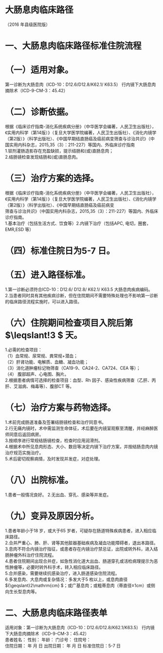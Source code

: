 # 大肠息肉临床路径  
（2016 年县级医院版）  
# 一、大肠息肉临床路径标准住院流程  
# （一）适用对象。  
第一诊断为大肠息肉（ICD-10：D12.6/D12.8/K62.1/ K63.5） 行内镜下大肠息肉摘除术（ICD-9-CM-3：45.42）  
# （二）诊断依据。  
根据《临床诊疗指南-消化系统疾病分册》（中华医学会编著，人民卫生出版社），《实用内科学（第14版）》（复旦大学医学院编著，人民卫生出版社）、《消化内镜学（第2版）》（科学出版社）、《中国早期结直肠癌及癌前病变筛查与诊治共识》（中国实用内科杂志，2015,35（3）：211-227）等国内、外临床诊疗指南  
1.钡剂灌肠造影存在充盈缺损，提示结肠和(或)直肠息肉；  
2.结肠镜检查发现结肠和(或)直肠息肉。  
# （三）治疗方案的选择。  
根据《临床诊疗指南-消化系统疾病分册》（中华医学会编著，人民卫生出版社），《实用内科学（第14版）》（复旦大学医学院编著，人民卫生出版社）、《消化内镜学（第2版）》（科学出版社）、《中国早期结直肠癌及癌前病变  
筛查与诊治共识》（中国实用内科杂志，2015,35（3）：211-227）等国内、外临床诊疗指南。  
1.基本治疗（包括生活方式、饮食等）2.内镜下治疗（包括APC, 电切，圈套，EMR,ESD 等）  
# （四）标准住院日为5-7 日。  
# （五）进入路径标准。  
1.第一诊断必须符合ICD-10：D12.6/ D12.8/ K62.1/ K63.5 大肠息肉疾病编码。  
2.当患者同时具有其他疾病诊断，但在住院期间不需要特殊处理也不影响第一诊断的临床路径流程实施时，可以进入路径。  
# （六）住院期间检查项目入院后第 $\leqslant\!3 $ 天。  
1.必需的检查项目：  
（1）血常规、尿常规、粪常规+潜血；  
（2）肝肾功能、电解质、血糖、凝血功能；  
（3）消化道肿瘤标记物筛查（CA19-9、CA24-2、CA724、CEA 等）；  
（4） 腹部超声、心电图、胸片。  
2.根据患者病情可选择的检查项目：血型、Rh 因子、感染性疾病筛查（乙肝、丙肝、艾滋病、梅毒等）、腹部CT 等。  
# （七）治疗方案与药物选择。  
1.术前完成肠道准备及签署结肠镜检查和治疗同意书。  
2.行无痛内镜时，术中需监测生命体征，术后要在内镜室观察至清醒，并经麻醉医师同意后返回病房。  
3.按顺序进行常规结肠镜检查，检查时应用润滑剂。  
4.根据术中所见息肉形态、大小、数目等决定内镜下治疗方案，并按结肠息肉内镜治疗规范实施治疗。  
5.术后密切观察病情，及时发现并发症，对症处理。  
# （八）出院标准。  
1.患者一般情况良好。 2.无出血、穿孔、感染等并发症。  
# （九）变异及原因分析。  
1.患者年龄小于18 岁，或大于65 岁者，可疑存在肠道特殊疾病患者，进入相应临床路径。  
2.合并严重心、肺、肝、肾等其他脏器基础疾病及凝血功能障碍者，退出本路径。  
3.息肉不符合内镜治疗指征，或患者存在内镜治疗禁忌证，出院或转外科，进入结肠肿瘤外科治疗住院流程。  
4.患者住院期间出现合并症，如急性消化道大出血、肠道穿孔或活检病理提示为恶性肿瘤等，必要时转外科手术，转入相应临床路径。  
5.合并感染，需要继续抗感染治疗，进入肠道感染住院流程。  
6.多发息肉、大息肉或复杂情况：多发大于5 枚以上，或息肉直径 ${\geqslant}2\mathrm{cm} $；或广基息肉；或粗蒂息肉（蒂直径≥1cm）或侧向生长型息肉等。  
# 二、大肠息肉临床路径表单  
适用对象：第一诊断为大肠息肉（ICD-10：D12.6/D12.8/K62.1/K63.5）           行内镜下大肠息肉摘除术（ICD-9-CM-3：45.42）  
患者姓名：         性别：      年龄：        门诊号：         住院号：  
住院日期：    年   月   日     出院日期：    年   月   日   标准住院日：5-7 日  
